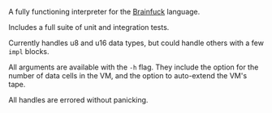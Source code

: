 A fully functioning interpreter for the
[Brainfuck](https://en.wikipedia.org/wiki/Brainfuck#:~:text=Brainfuck%20is%20an%20esoteric%20programming,Esoteric%2C%20imperative%2C%20structured)
language.

Includes a full suite of unit and integration tests.

Currently handles u8 and u16 data types, but could handle others with a few
`impl` blocks.

All arguments are available with the `-h` flag. They include the option for the
number of data cells in the VM, and the option to auto-extend the VM's tape.

All handles are errored without panicking.
